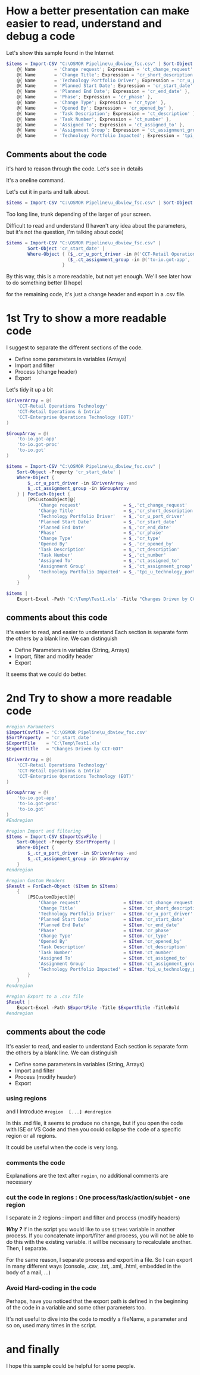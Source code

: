 # How a better presentation can make easier to read, understand and debug a code

Let's show this sample found in the Internet

````powershell
$items = Import-CSV "C:\OSMOR Pipeline\u_dbview_fsc.csv" | Sort-Object 'cr_start_date' | Where-Object { ($_.cr_u_port_driver -in @('CCT-Retail Operations Technology', 'CCT-Retail Operations & Intria', 'CCT-Enterprise Operations Technology (EOT)')) -and ($_.ct_assignment_group -in @('to-io.got-app', 'to-io.got-proc', 'to-io.got'))} | Select-Object -Property `
    @{ Name       = 'Change request'; Expression = 'ct_change_request' },
    @{ Name       = 'Change Title'; Expression = 'cr_short_description' },
    @{ Name       = 'Technology Portfolio Driver'; Expression = 'cr_u_port_driver' },
    @{ Name       = 'Planned Start Date'; Expression = 'cr_start_date' },
    @{ Name       = 'Planned End Date'; Expression = 'cr_end_date' },
    @{ Name       = 'Phase'; Expression = 'cr_phase' },
    @{ Name       = 'Change Type'; Expression = 'cr_type' },
    @{ Name       = 'Opened By'; Expression = 'cr_opened_by' },
    @{ Name       = 'Task Description'; Expression = 'ct_description' },
    @{ Name       = 'Task Number'; Expression = 'ct_number' },
    @{ Name       = 'Assigned To'; Expression = 'ct_assigned_to' },
    @{ Name       = 'Assignment Group'; Expression = 'ct_assignment_group' },
    @{ Name       = 'Technology Portfolio Impacted'; Expression = 'tpi_u_technology_portfolio' } | Export-Excel -Path 'C:\Temp\Test1.xls' -Title "Changes Driven by CCT-GOT" -TitleBold
````
## Comments about the code
it's hard to reason through the code. Let's see in details

It's a oneline command.

Let's cut it in parts and talk about.

````powershell
$items = Import-CSV "C:\OSMOR Pipeline\u_dbview_fsc.csv" | Sort-Object 'cr_start_date' | Where-Object { ($_.cr_u_port_driver -in @('CCT-Retail Operations Technology', 'CCT-Retail Operations & Intria', 'CCT-Enterprise Operations Technology (EOT)')) -and ($_.ct_assignment_group -in @('to-io.got-app', 'to-io.got-proc', 'to-io.got'))}
````
Too long line, trunk depending of the larger of your screen.

Difficult to read and understand (I haven't any idea about the parameters, but it's not the question, I'm talking about code)

````powershell
$items = Import-CSV "C:\OSMOR Pipeline\u_dbview_fsc.csv" |
        Sort-Object 'cr_start_date' |
        Where-Object { ($_.cr_u_port_driver -in @('CCT-Retail Operations Technology', 'CCT-Retail Operations & Intria', 'CCT-Enterprise Operations Technology (EOT)')) -and
                       ($_.ct_assignment_group -in @('to-io.got-app', 'to-io.got-proc', 'to-io.got'))
                     }
````
By this way, this is a more readable, but not yet enough. We'll see later how to do something better (I hope)

for the remaining code, it's just a change header and export in a .csv file.

# 1st Try to show a more readable code
I suggest to separate the different sections of the code.
- Define some parameters in variables (Arrays)
- Import and filter
- Process (change header)
- Export

Let's tidy it up a bit

```` powershell
$DriverArray = @(
    'CCT-Retail Operations Technology'
    'CCT-Retail Operations & Intria'
    'CCT-Enterprise Operations Technology (EOT)'
)

$GroupArray = @(
    'to-io.got-app'
    'to-io.got-proc'
    'to-io.got'
)

$items = Import-CSV "C:\OSMOR Pipeline\u_dbview_fsc.csv" |
    Sort-Object -Property 'cr_start_date' |
    Where-Object {
        $_.cr_u_port_driver -in $DriverArray -and
        $_.ct_assignment_group -in $GroupArray
    } | ForEach-Object {
        [PSCustomObject]@{
            'Change request'                = $_.'ct_change_request'
            'Change Title'                  = $_.'cr_short_description'
            'Technology Portfolio Driver'   = $_.'cr_u_port_driver'
            'Planned Start Date'            = $_.'cr_start_date'
            'Planned End Date'              = $_.'cr_end_date'
            'Phase'                         = $_.'cr_phase'
            'Change Type'                   = $_.'cr_type'
            'Opened By'                     = $_.'cr_opened_by'
            'Task Description'              = $_.'ct_description'
            'Task Number'                   = $_.'ct_number'
            'Assigned To'                   = $_.'ct_assigned_to'
            'Assignment Group'              = $_.'ct_assignment_group'
            'Technology Portfolio Impacted' = $_.'tpi_u_technology_portfolio'
        }
    }

$items |
    Export-Excel -Path 'C:\Temp\Test1.xls' -Title "Changes Driven by CCT-GOT" -TitleBold
````
## comments about this code
It's easier to read, and easier to understand
Each section is separate form the others by a blank line. We can distinguish
- Define Parameters in variables (String, Arrays)
- Import, filter and modify header
- Export

It seems that we could do better.

# 2nd Try to show a more readable code

```` powershell
#region Parameters
$ImportCsvfile = 'C:\OSMOR Pipeline\u_dbview_fsc.csv'
$SortProperty  = 'cr_start_date'
$ExportFile    = 'C:\Temp\Test1.xls'
$ExportTitle   = "Changes Driven by CCT-GOT"

$DriverArray = @(
    'CCT-Retail Operations Technology'
    'CCT-Retail Operations & Intria'
    'CCT-Enterprise Operations Technology (EOT)'
)

$GroupArray = @(
    'to-io.got-app'
    'to-io.got-proc'
    'to-io.got'
)
#Endregion

#region Import and filtering
$Items = Import-CSV $ImportCsvFile |
    Sort-Object -Property $SortProperty |
    Where-Object {
        $_.cr_u_port_driver -in $DriverArray -and
        $_.ct_assignment_group -in $GroupArray
    }
#endregion

#region Custom Headers
$Result = ForEach-Object ($Item in $Items)
    {
        [PSCustomObject]@{
            'Change request'                = $Item.'ct_change_request'
            'Change Title'                  = $Item.'cr_short_description'
            'Technology Portfolio Driver'   = $Item.'cr_u_port_driver'
            'Planned Start Date'            = $Item.'cr_start_date'
            'Planned End Date'              = $Item.'cr_end_date'
            'Phase'                         = $Item.'cr_phase'
            'Change Type'                   = $Item.'cr_type'
            'Opened By'                     = $Item.'cr_opened_by'
            'Task Description'              = $Item.'ct_description'
            'Task Number'                   = $Item.'ct_number'
            'Assigned To'                   = $Item.'ct_assigned_to'
            'Assignment Group'              = $Item.'ct_assignment_group'
            'Technology Portfolio Impacted' = $Item.'tpi_u_technology_portfolio'
        }
    }
#endregion

#region Export to a .csv file
$Result |
    Export-Excel -Path $ExportFile -Title $ExportTitle -TitleBold
#endregion
````
## comments about the code
It's easier to read, and easier to understand
Each section is separate form the others by a blank line. We can distinguish
- Define some parameters in variables (String, Arrays)
- Import and filter
- Process (modify header)
- Export

### using regions

and I Introduce ````#region  [...] #endregion````

In this .md file, it seems to produce no change, but if you open the code with ISE or VS Code and then you could collapse the code of a specific region or all regions.

It could be useful when the code is very long.


### comments the code

Explanations are the text after ````region````, no additional comments are necessary


### cut the code in regions : One process/task/action/subjet - one region

I separate in 2 regions : import and filter and process (modify headers)


***Why ?***
if in the script you would like to use ````$Items```` variable in another process. If you concatenate import/filter and process, you will not be able to do this with the existing variable. it will be necessary to recalculate another.
Then, I separate.

For the same reason, I separate process and export in a file. So I can export in many different ways (console, .csv, .txt, .xml, .html, embedded in the body of a mail, ...)


### Avoid Hard-coding in the code

Perhaps, have you noticed that the export path is defined in the beginning of the code in a variable and some other parameters too.

It's not useful to dive into the code to modify a fileName, a parameter and so on, used many times in the script.


# and finally

I hope this sample could be helpful for some people.
